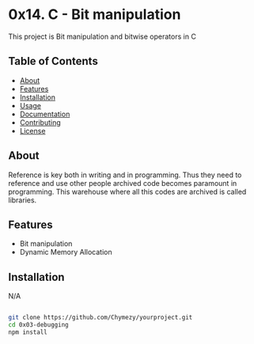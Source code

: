 # 0x14. C - Bit manipulation

This project is Bit manipulation and bitwise operators in C

## Table of Contents

- [About](#about)
- [Features](#features)
- [Installation](#installation)
- [Usage](#usage)
- [Documentation](#documentation)
- [Contributing](#contributing)
- [License](#license)

## About

 Reference is key both in writing and in programming. Thus they need to reference and use other people archived code becomes paramount in programming. This warehouse where all this codes are archived is called libraries.

## Features

- Bit manipulation
- Dynamic Memory Allocation

## Installation

N/A

```bash

git clone https://github.com/Chymezy/yourproject.git
cd 0x03-debugging
npm install
